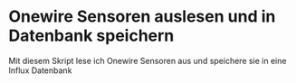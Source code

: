 # Onewire Sensoren auslesen und in Datenbank speichern

Mit diesem Skript lese ich Onewire Sensoren aus und speichere sie in eine Influx Datenbank
